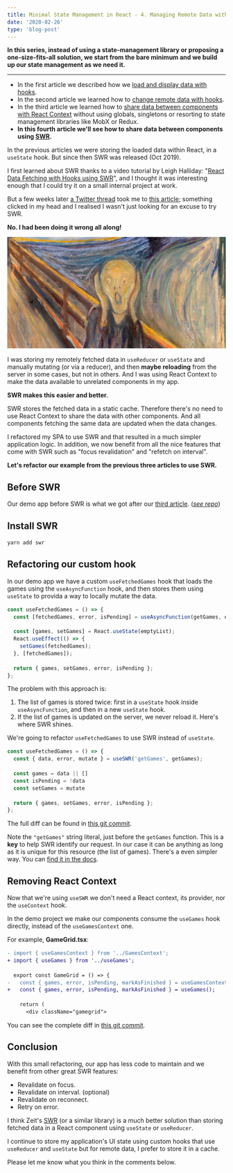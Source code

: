 ```yaml
---
title: Minimal State Management in React - 4. Managing Remote Data with SWR
date: '2020-02-26'
type: 'blog-post'
---
```


**In this series, instead of using a state-management library or proposing a one-size-fits-all solution, we start from the bare minimum and we build up our state management as we need it.**

----

* In the first article we described how we [load and display data with hooks](../minimal-state-management-react-1).  
* In the second article we learned how to [change remote data with hooks](../minimal-state-management-react-2).
* In the third article we learned how to [share data between components with React Context](../minimal-state-management-react-3) without using globals, singletons or resorting to state management libraries like MobX or Redux.
* **In this fourth article we'll see how to share data between components using [SWR](https://swr.now.sh/).**

In the previous articles we were storing the loaded data within React, in a `useState` hook. But since then SWR was released (Oct 2019).

I first learned about SWR thanks to a video tutorial by Leigh Halliday: "[React Data Fetching with Hooks using SWR](https://youtu.be/oWVW8IqpQ-A)", and I thought it was interesting enough that I could try it on a small internal project at work.

But a few weeks later [a Twitter thread](https://twitter.com/giuseppegurgone/status/1200381565773262851) took me to [this article](https://medium.com/better-programming/why-you-should-be-separating-your-server-cache-from-your-ui-state-1585a9ae8336); something clicked in my head and I realised I wasn't just looking for an excuse to try SWR. 

**No. I had been doing it wrong all along!**

![The Scream, by Edvard Munch - National Gallery of Norway](./scream.jpg)

I was storing my remotely fetched data in `useReducer` or `useState` and manually mutating (or via a reducer), and then **maybe reloading** from the server in some cases, but not in others. And I was using React Context to make the data available to unrelated components in my app.

**SWR makes this easier and better.**

SWR stores the fetched data in a static cache. Therefore there's no need to use React Context to share the data with other components. And all components fetching the same data are updated when the data changes.

I refactored my SPA to use SWR and that resulted in a much simpler application logic. In addition, we now benefit from all the nice features that come with SWR such as "focus revalidation" and "refetch on interval".

**Let's refactor our example from the previous three articles to use SWR.**

## Before SWR

Our demo app before SWR is what we got after our [third article](../minimal-state-management-react-3). (*[see repo](https://github.com/JulianG/minimal-state-management-demo/blob/12-before-swr/src)*)

## Install SWR

```bash
yarn add swr
```

## Refactoring our custom hook

In our demo app we have a custom `useFetchedGames` hook that loads the games using the `useAsyncFunction` hook, and then stores them using `useState` to provida a way to locally mutate the data.

```ts
const useFetchedGames = () => {
  const [fetchedGames, error, isPending] = useAsyncFunction(getGames, emptyList);

  const [games, setGames] = React.useState(emptyList);
  React.useEffect(() => {
    setGames(fetchedGames);
  }, [fetchedGames]);

  return { games, setGames, error, isPending };
};
```

The problem with this approach is:

1. The list of games is stored twice: first in a `useState` hook inside `useAsyncFunction`, and then in a new `useState` hook.
2. If the list of games is updated on the server, we never reload it. Here's where SWR shines.

We're going to refactor `useFetchedGames` to use SWR instead of `useState`.

```ts
const useFetchedGames = () => {
  const { data, error, mutate } = useSWR('getGames', getGames); 

  const games = data || []
  const isPending = !data
  const setGames = mutate

  return { games, setGames, error, isPending };
};
```

The full diff can be found in [this git commit](https://github.com/JulianG/minimal-state-management-demo/commit/4b2f4c5a6ff01b6618e653fe0eb637bcda81cf1c).

Note the `"getGames"` string literal, just before the `getGames` function. This is a **key** to help SWR identify our request. In our case it can be anything as long as it is unique for this resource (the list of games). There's a even simpler way. You can [find it in the docs](https://swr.now.sh/#basic-data-loading).

## Removing React Context

Now that we're using `useSWR` we don't need a React context, its provider, nor the `useContext` hook.

In the demo project we make our components consume the `useGames` hook directly, instead of the `useGamesContext` one.

For example, **GameGrid.tsx**:

```diff
- import { useGamesContext } from '../GamesContext';
+ import { useGames } from '../useGames';

  export const GameGrid = () => {
-   const { games, error, isPending, markAsFinished } = useGamesContext();
+   const { games, error, isPending, markAsFinished } = useGames();

    return (
      <div className="gamegrid">
```

You can see the complete diff in [this git commit](https://github.com/JulianG/minimal-state-management-demo/commit/9a7e8eb52d6482858655dc3195ef05f9f4daf5a7).

## Conclusion

With this small refactoring, our app has less code to maintain and we benefit from other great SWR features:

* Revalidate on focus.
* Revalidate on interval. (optional)
* Revalidate on reconnect.
* Retry on error.

I think Zeit's [SWR](https://swr.now.sh/) (or a similar library) is a much better solution than storing fetched data in a React component using `useState` or `useReducer`.

I continue to store my application's UI state using custom hooks that use `useReducer` and `useState` but for remote data, I prefer to store it in a cache.

Please let me know what you think in the comments below.